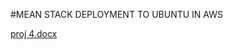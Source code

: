 
#MEAN STACK DEPLOYMENT TO UBUNTU IN AWS

[proj 4.docx](https://github.com/Spen420/darey.io-pbl/files/6951435/proj.4.docx)
